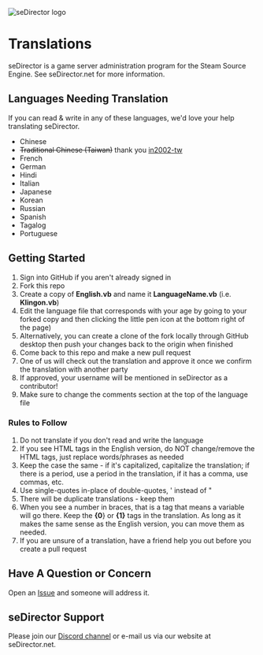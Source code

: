 ![seDirector logo](https://sedirector.net/assets/images/logo.jpg)

# Translations

seDirector is a game server administration program for the Steam Source Engine.
See seDirector.net for more information.

## Languages Needing Translation

If you can read & write in any of these languages, we'd love your help translating seDirector.

-   Chinese
-   ~~Traditional Chinese (Taiwan)~~ thank you [in2002-tw](https://github.com/in2002-tw)
-   French
-   German
-   Hindi
-   Italian
-   Japanese
-   Korean
-   Russian
-   Spanish
-   Tagalog
-   Portuguese

## Getting Started

1.  Sign into GitHub if you aren't already signed in
2.  Fork this repo
3.  Create a copy of **English.vb** and name it **LanguageName.vb** (i.e. **Klingon.vb**)
4.  Edit the language file that corresponds with your age by going to your forked copy and then clicking the little pen icon at the bottom right of the page)
5.  Alternatively, you can create a clone of the fork locally through GitHub desktop then push your changes back to the origin when finished
6.  Come back to this repo and make a new pull request
7.  One of us will check out the translation and approve it once we confirm the translation with another party
8.  If approved, your username will be mentioned in seDirector as a contributor!
9.  Make sure to change the comments section at the top of the language file

### Rules to Follow

1.  Do not translate if you don't read and write the language
2.  If you see HTML tags in the English version, do NOT change/remove the HTML tags, just replace words/phrases as needed
3.  Keep the case the same - if it's capitalized, capitalize the translation; if there is a period, use a period in the translation, if it has a comma, use commas, etc.
4.  Use single-quotes in-place of double-quotes, ' instead of "
5.  There will be duplicate translations - keep them
6.  When you see a number in braces, that is a tag that means a variable will go there. Keep the **{0**} or **{1}** tags in the translation. As long as it makes the same sense as the English version, you can move them as needed.
7.  If you are unsure of a translation, have a friend help you out before you create a pull request

## Have A Question or Concern

Open an [Issue](https://github.com/seDirector/Translations/issues) and someone will address it.

## seDirector Support

Please join our [Discord channel](https://sedirector.net/discord) or e-mail us via our website at seDirector.net.
